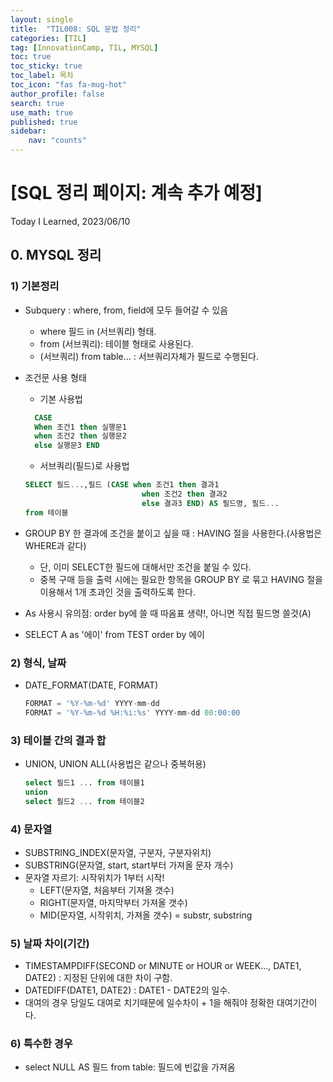 ```yaml
---
layout: single
title:  "TIL008: SQL 문법 정리"
categories: [TIL]
tag: [InnovationCamp, TIL, MYSQL] 
toc: true
toc_sticky: true
toc_label: 목차
toc_icon: "fas fa-mug-hot"
author_profile: false
search: true
use_math: true
published: true
sidebar:
    nav: "counts"
---
```


# [SQL 정리 페이지: 계속 추가 예정]
Today I Learned, 2023/06/10

## 0. MYSQL 정리


### 1) 기본정리
  - Subquery : where, from, field에 모두 들어갈 수 있음
    - where 필드 in (서브쿼리) 형태.
    - from (서브쿼리): 테이블 형태로 사용된다.
    - (서브쿼리) from table... : 서브쿼리자체가 필드로 수행된다.
  - 조건문 사용 형태
    - 기본 사용법

    ```sql
      CASE 
      When 조건1 then 실행문1 
      when 조건2 then 실행문2
      else 실행문3 END
    ```

    - 서브쿼리(필드)로 사용법

    ```sql
    SELECT 필드...,필드 (CASE when 조건1 then 결과1
                              when 조건2 then 결과2
                              else 결과3 END) AS 필드명, 필드...
    from 테이블
    ```
  - GROUP BY 한 결과에 조건을 붙이고 싶을 때 : HAVING 절을 사용한다.(사용법은 WHERE과 같다)
    - 단, 이미 SELECT한 필드에 대해서만 조건을 붙일 수 있다.
    - 중복 구매 등을 출력 시에는 필요한 항목을 GROUP BY 로 묶고 HAVING 절을 이용해서 1개 초과인 것을 출력하도록 한다. 

  - As 사용시 유의점: order by에 쓸 때 따옴표 생략!, 아니면 직접 필드명 쓸것(A)
  - SELECT A as '에이' from TEST
    order by 에이

### 2) 형식, 날짜
  - DATE_FORMAT(DATE, FORMAT)

    ```sql 
    FORMAT = '%Y-%m-%d' YYYY-mm-dd
    FORMAT = '%Y-%m-%d %H:%i:%s' YYYY-mm-dd 00:00:00
    ```

### 3) 테이블 간의 결과 합
  - UNION, UNION ALL(사용법은 같으나 중복허용)

    ```sql
    select 필드1 ... from 테이블1
    union
    select 필드2 ... from 테이블2
    ```

### 4) 문자열
  - SUBSTRING_INDEX(문자열, 구분자, 구분자위치)
  - SUBSTRING(문자열, start, start부터 가져올 문자 개수) 
  - 문자열 자르기: 시작위치가 1부터 시작!
    - LEFT(문자열, 처음부터 기져올 갯수)
    - RIGHT(문자열, 마지막부터 가져올 갯수)
    - MID(문자열, 시작위치, 가져올 갯수) = substr, substring 

### 5) 날짜 차이(기간)
  - TIMESTAMPDIFF(SECOND or MINUTE or HOUR or WEEK..., DATE1, DATE2) : 지정된 단위에 대한 차이 구함.
  - DATEDIFF(DATE1, DATE2) : DATE1 - DATE2의 일수.
   - 대여의 경우 당일도 대여로 치기때문에 일수차이 + 1을 해줘야 정확한 대여기간이다.

### 6) 특수한 경우    
  - select NULL AS 필드 from table: 필드에 빈값을 가져옴
